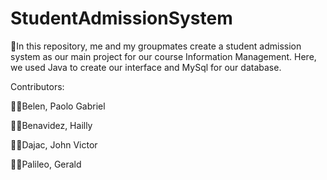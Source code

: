 # StudentAdmissionSystem
🚀In this repository, me and my groupmates create a student admission system as our main project for our course Information Management. Here, we used Java to create our interface and MySql for our database.

Contributors:

👨‍💻Belen, Paolo Gabriel

👨‍💻Benavidez, Hailly

👨‍💻Dajac, John Victor

👨‍💻Palileo, Gerald
